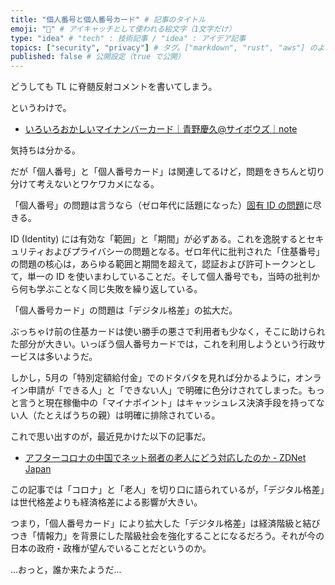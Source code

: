 ```yaml
---
title: "個人番号と個人番号カード" # 記事のタイトル
emoji: "🤔" # アイキャッチとして使われる絵文字（1文字だけ）
type: "idea" # "tech" : 技術記事 / "idea" : アイデア記事
topics: ["security", "privacy"] # タグ。["markdown", "rust", "aws"] のように指定する
published: false # 公開設定（true で公開）
---
```


どうしても TL に脊髄反射コメントを書いてしまう。

というわけで。

- [いろいろおかしいマイナンバーカード｜青野慶久@サイボウズ｜note](https://note.com/yoshiaono/n/n4cd37820faf0)

気持ちは分かる。

だが「個人番号」と「個人番号カード」は関連してるけど，問題をきちんと切り分けて考えないとワケワカメになる。

「個人番号」の問題は言うなら（ゼロ年代に話題になった）[固有 ID の問題](http://www.hyuki.com/techinfo/uniqid.html "固有IDのシンプル・シナリオ")に尽きる。 

ID (Identity) には有効な「範囲」と「期間」が必ずある。これを逸脱するとセキュリティおよびプライバシーの問題となる。ゼロ年代に批判された「住基番号」の問題の核心は，あらゆる範囲と期間を超えて，認証および許可トークンとして，単一の ID を使いまわしていることだ。そして個人番号でも，当時の批判から何も学ぶことなく同じ失敗を繰り返している。

「個人番号カード」の問題は「デジタル格差」の拡大だ。

ぶっちゃけ前の住基カードは使い勝手の悪さで利用者も少なく，そこに助けられた部分が大きい。いっぽう個人番号カードでは，これを利用しようという行政サービスは多いようだ。

しかし，5月の「特別定額給付金」でのドタバタを見れば分かるように，オンライン申請が「できる人」と「できない人」で明確に色分けされてしまった。もっと言うと現在稼働中の「マイナポイント」はキャッシュレス決済手段を持ってない人（たとえばうちの親）は明確に排除されている。

これで思い出すのが，最近見かけた以下の記事だ。

- [アフターコロナの中国でネット弱者の老人にどう対応したのか - ZDNet Japan](https://japan.zdnet.com/article/35158575/)

この記事では「コロナ」と「老人」を切り口に語られているが，「デジタル格差」は世代格差よりも経済格差による影響が大きい。

つまり，「個人番号カード」により拡大した「デジタル格差」は経済階級と結びつき「情報力」を背景にした階級社会を強化することになるだろう。それが今の日本の政府・政権が望んでいることだというのか。

...おっと，誰か来たようだ...
